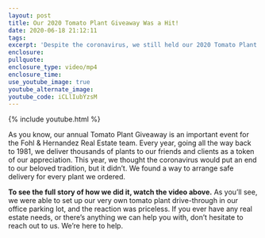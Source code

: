 ```yaml
---
layout: post
title: Our 2020 Tomato Plant Giveaway Was a Hit!
date: 2020-06-18 21:12:11
tags:
excerpt: 'Despite the coronavirus, we still held our 2020 Tomato Plant Giveaway.'
enclosure:
pullquote:
enclosure_type: video/mp4
enclosure_time:
use_youtube_image: true
youtube_alternate_image:
youtube_code: iCLlIubYzsM
---
```


{% include youtube.html %}

As you know, our annual Tomato Plant Giveaway is an important event for the Fohl & Hernandez Real Estate team. Every year, going all the way back to 1981, we deliver thousands of plants to our friends and clients as a token of our appreciation. This year, we thought the coronavirus would put an end to our beloved tradition, but it didn’t. We found a way to arrange safe delivery for every plant we ordered.&nbsp;

**To see the full story of how we did it, watch the video above.** As you’ll see, we were able to set up our very own tomato plant drive-through in our office parking lot, and the reaction was priceless. If you ever have any real estate needs, or there’s anything we can help you with, don’t hesitate to reach out to us. We’re here to help.&nbsp;